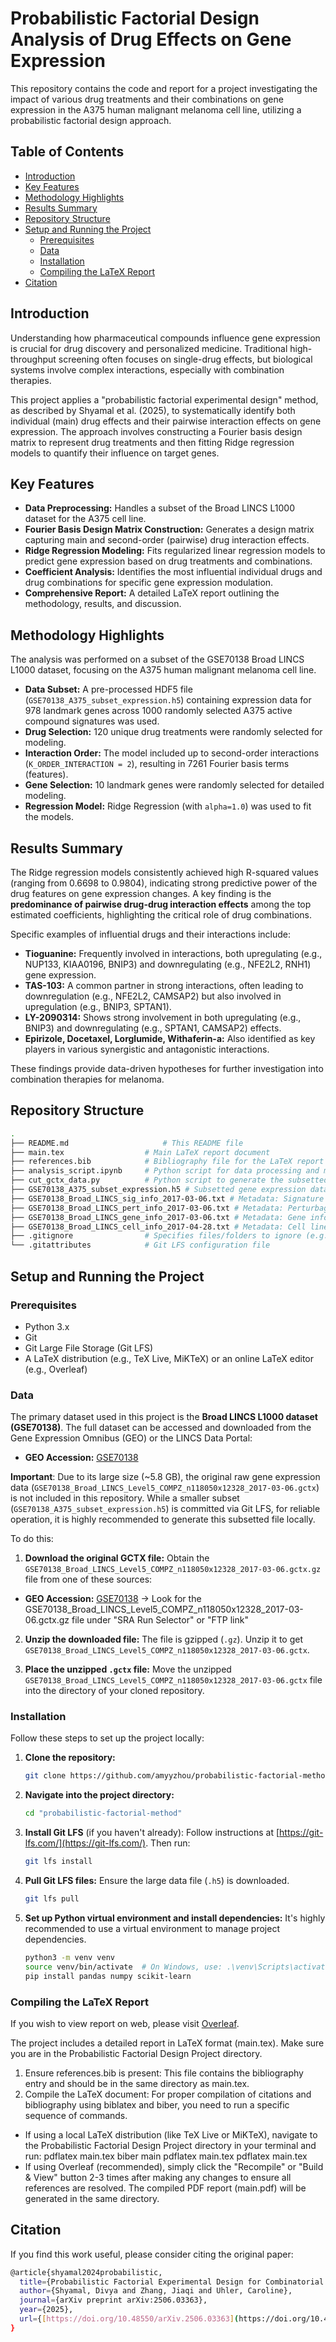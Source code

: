 # Probabilistic Factorial Design Analysis of Drug Effects on Gene Expression

This repository contains the code and report for a project investigating the impact of various drug treatments and their combinations on gene expression in the A375 human malignant melanoma cell line, utilizing a probabilistic factorial design approach.

## Table of Contents

* [Introduction](#introduction)
* [Key Features](#key-features)
* [Methodology Highlights](#methodology-highlights)
* [Results Summary](#results-summary)
* [Repository Structure](#repository-structure)
* [Setup and Running the Project](#setup-and-running-the-project)
    * [Prerequisites](#prerequisites)
    * [Data](#data)
    * [Installation](#installation)
    * [Compiling the LaTeX Report](#compiling-the-latex-report)
* [Citation](#citation)

## Introduction

Understanding how pharmaceutical compounds influence gene expression is crucial for drug discovery and personalized medicine. Traditional high-throughput screening often focuses on single-drug effects, but biological systems involve complex interactions, especially with combination therapies.

This project applies a "probabilistic factorial experimental design" method, as described by Shyamal et al. (2025), to systematically identify both individual (main) drug effects and their pairwise interaction effects on gene expression. The approach involves constructing a Fourier basis design matrix to represent drug treatments and then fitting Ridge regression models to quantify their influence on target genes.

## Key Features

* **Data Preprocessing:** Handles a subset of the Broad LINCS L1000 dataset for the A375 cell line.
* **Fourier Basis Design Matrix Construction:** Generates a design matrix capturing main and second-order (pairwise) drug interaction effects.
* **Ridge Regression Modeling:** Fits regularized linear regression models to predict gene expression based on drug treatments and combinations.
* **Coefficient Analysis:** Identifies the most influential individual drugs and drug combinations for specific gene expression modulation.
* **Comprehensive Report:** A detailed LaTeX report outlining the methodology, results, and discussion.

## Methodology Highlights

The analysis was performed on a subset of the GSE70138 Broad LINCS L1000 dataset, focusing on the A375 human malignant melanoma cell line.

* **Data Subset:** A pre-processed HDF5 file (`GSE70138_A375_subset_expression.h5`) containing expression data for 978 landmark genes across 1000 randomly selected A375 active compound signatures was used.
* **Drug Selection:** 120 unique drug treatments were randomly selected for modeling.
* **Interaction Order:** The model included up to second-order interactions (`K_ORDER_INTERACTION = 2`), resulting in 7261 Fourier basis terms (features).
* **Gene Selection:** 10 landmark genes were randomly selected for detailed modeling.
* **Regression Model:** Ridge Regression (with `alpha=1.0`) was used to fit the models.

## Results Summary

The Ridge regression models consistently achieved high R-squared values (ranging from 0.6698 to 0.9804), indicating strong predictive power of the drug features on gene expression changes. A key finding is the **predominance of pairwise drug-drug interaction effects** among the top estimated coefficients, highlighting the critical role of drug combinations.

Specific examples of influential drugs and their interactions include:

* **Tioguanine:** Frequently involved in interactions, both upregulating (e.g., NUP133, KIAA0196, BNIP3) and downregulating (e.g., NFE2L2, RNH1) gene expression.
* **TAS-103:** A common partner in strong interactions, often leading to downregulation (e.g., NFE2L2, CAMSAP2) but also involved in upregulation (e.g., BNIP3, SPTAN1).
* **LY-2090314:** Shows strong involvement in both upregulating (e.g., BNIP3) and downregulating (e.g., SPTAN1, CAMSAP2) effects.
* **Epirizole, Docetaxel, Lorglumide, Withaferin-a:** Also identified as key players in various synergistic and antagonistic interactions.

These findings provide data-driven hypotheses for further investigation into combination therapies for melanoma.

## Repository Structure
```bash
.
├── README.md                     # This README file
├── main.tex                  # Main LaTeX report document
├── references.bib            # Bibliography file for the LaTeX report
├── analysis_script.ipynb     # Python script for data processing and modeling
├── cut_gctx_data.py          # Python script to generate the subsetted HDF5 data
├── GSE70138_A375_subset_expression.h5 # Subsetted gene expression data (managed by Git LFS)
├── GSE70138_Broad_LINCS_sig_info_2017-03-06.txt # Metadata: Signature information
├── GSE70138_Broad_LINCS_pert_info_2017-03-06.txt # Metadata: Perturbagen (drug) information
├── GSE70138_Broad_LINCS_gene_info_2017-03-06.txt # Metadata: Gene information
├── GSE70138_Broad_LINCS_cell_info_2017-04-28.txt # Metadata: Cell line information
├── .gitignore                # Specifies files/folders to ignore (e.g., original .gctx)
└── .gitattributes            # Git LFS configuration file
```

## Setup and Running the Project

### Prerequisites

* Python 3.x
* Git
* Git Large File Storage (Git LFS)
* A LaTeX distribution (e.g., TeX Live, MiKTeX) or an online LaTeX editor (e.g., Overleaf)

### Data

The primary dataset used in this project is the **Broad LINCS L1000 dataset (GSE70138)**. The full dataset can be accessed and downloaded from the Gene Expression Omnibus (GEO) or the LINCS Data Portal:

* **GEO Accession:** [GSE70138](https://www.ncbi.nlm.nih.gov/geo/query/acc.cgi?acc=GSE70138)

**Important**: Due to its large size (~5.8 GB), the original raw gene expression data (`GSE70138_Broad_LINCS_Level5_COMPZ_n118050x12328_2017-03-06.gctx`) is not included in this repository. While a smaller subset (`GSE70138_A375_subset_expression.h5`) is committed via Git LFS, for reliable operation, it is highly recommended to generate this subsetted file locally.

To do this:
1. **Download the original GCTX file:**
Obtain the ```GSE70138_Broad_LINCS_Level5_COMPZ_n118050x12328_2017-03-06.gctx.gz``` file from one of these sources:
* **GEO Accession:** [GSE70138](https://www.ncbi.nlm.nih.gov/geo/query/acc.cgi?acc=GSE70138) -> Look for the GSE70138_Broad_LINCS_Level5_COMPZ_n118050x12328_2017-03-06.gctx.gz file under "SRA Run Selector" or "FTP link"

2. **Unzip the downloaded file:**
The file is gzipped (```.gz```). Unzip it to get ```GSE70138_Broad_LINCS_Level5_COMPZ_n118050x12328_2017-03-06.gctx```.

3. **Place the unzipped ```.gctx``` file:**
Move the unzipped ```GSE70138_Broad_LINCS_Level5_COMPZ_n118050x12328_2017-03-06.gctx``` file into the directory of your cloned repository.

### Installation

Follow these steps to set up the project locally:

1.  **Clone the repository:**
    ```bash
    git clone https://github.com/amyyzhou/probabilistic-factorial-method.git
    ```
2.  **Navigate into the project directory:**
    ```bash
    cd "probabilistic-factorial-method"
    ```
3.  **Install Git LFS** (if you haven't already):
    Follow instructions at [https://git-lfs.com/](https://git-lfs.com/). Then run:
    ```bash
    git lfs install
    ```
4.  **Pull Git LFS files:**
    Ensure the large data file (`.h5`) is downloaded.
    ```bash
    git lfs pull
    ```
5.  **Set up Python virtual environment and install dependencies:**
    It's highly recommended to use a virtual environment to manage project dependencies.
    ```bash
    python3 -m venv venv
    source venv/bin/activate  # On Windows, use: .\venv\Scripts\activate
    pip install pandas numpy scikit-learn
    ```

### Compiling the LaTeX Report
If you wish to view report on web, please visit [Overleaf](https://www.overleaf.com/read/jqsmhnhrgfyj#ff08aa).

The project includes a detailed report in LaTeX format (main.tex). Make sure you are in the Probabilistic Factorial Design Project directory.
1. Ensure references.bib is present: This file contains the bibliography entry and should be in the same directory as main.tex.
2. Compile the LaTeX document: For proper compilation of citations and bibliography using biblatex and biber, you need to run a specific sequence of commands.
- If using a local LaTeX distribution (like TeX Live or MiKTeX), navigate to the Probabilistic Factorial Design Project directory in your terminal and run:
pdflatex main.tex
biber main
pdflatex main.tex
pdflatex main.tex
- If using Overleaf (recommended), simply click the "Recompile" or "Build & View" button 2-3 times after making any changes to ensure all references are resolved.
The compiled PDF report (main.pdf) will be generated in the same directory.

## Citation
If you find this work useful, please consider citing the original paper:
```bash
@article{shyamal2024probabilistic,
  title={Probabilistic Factorial Experimental Design for Combinatorial Interventions},
  author={Shyamal, Divya and Zhang, Jiaqi and Uhler, Caroline},
  journal={arXiv preprint arXiv:2506.03363},
  year={2025},
  url={[https://doi.org/10.48550/arXiv.2506.03363](https://doi.org/10.48550/arXiv.2506.03363)}
}
```
